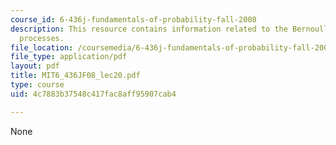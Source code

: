 ```yaml
---
course_id: 6-436j-fundamentals-of-probability-fall-2008
description: This resource contains information related to the Bernoulli and Poisson
  processes.
file_location: /coursemedia/6-436j-fundamentals-of-probability-fall-2008/4c7883b37548c417fac8aff95907cab4_MIT6_436JF08_lec20.pdf
file_type: application/pdf
layout: pdf
title: MIT6_436JF08_lec20.pdf
type: course
uid: 4c7883b37548c417fac8aff95907cab4

---
```

None